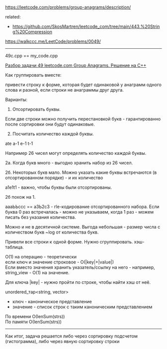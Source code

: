 https://leetcode.com/problems/group-anagrams/description/

related:
- https://github.com/SkosMartren/leetcode_com/tree/main/443.%20String%20Compression

https://walkccc.me/LeetCode/problems/0049/

_________

49c.cpp == my_code.cpp

[Разбор задачи 49 leetcode.com Group Anagrams. Решение на C++](https://www.youtube.com/watch?v=zi7yMt2pMUQ)

Как группировать вместе:

привести строку к форме, которая будет одинаковой у анаграмм одного слова и разной, если строки не анаграммы друг друга.

Варианты:

1. Отсортировать буквы. 

Если две строки можно получить перестановкой букв - гарантированно после сортировки они будут одинаковые.

2. Посчитать количество каждой буквы.

ate а-1 е-1 t-1

Например 26 чисел могут определять количество каждой буквы. 

2а. Когда букв много - выгодно хранить набор из 26 чисел.

2б. Некоторых букв мало. Можно указать какие буквы встречаются (в отсортированном порядке) - и их количество

a1e1t1 - важно, чтобы буквы были отсортированы.

2б похож на 1. 

аааЬЬссс == аЗЬ2с3 - гlе-кодирование отсортированного набора. 
Если буква 0 раз встречалась - можно не указываем, когда 1 раз - можем писать без указания количества.

Можно и не в десятичной системе. 
Выгода небольшая - размер числа с количеством букв ~log от количества букв.

Привели все строки к одной форме. 
Нужно сгруппировать.
хэш-таблица.

O(1) на операцию - теоретически  
если ключ и значение строковое - O(|key|+|value|)  
Если вместо значения хранить указатель/ссылку на него - например, string_view - O(1) на значение.

Для ключа |key| - нужно пройти по строке, чтобы найти хэш от неё.

unordered_тар<string, vector<string>>

- ключ - каноническое представление 
- значение - список строк с таким каноническим представлением

По времени О(lenSum(strs))  
По памяти О(lenSum(strs))

_________

Как итог, задача решается либо через сортировку подсчетом (гистограмма), либо через явную сортировку строки
